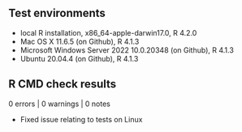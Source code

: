 ## Test environments

* local R installation, x86_64-apple-darwin17.0, R 4.2.0
* Mac OS X 11.6.5 (on Github), R 4.1.3
* Microsoft Windows Server 2022 10.0.20348 (on Github), R 4.1.3
* Ubuntu 20.04.4 (on Github), R 4.1.3

## R CMD check results

0 errors | 0 warnings | 0 notes

- Fixed issue relating to tests on Linux
  